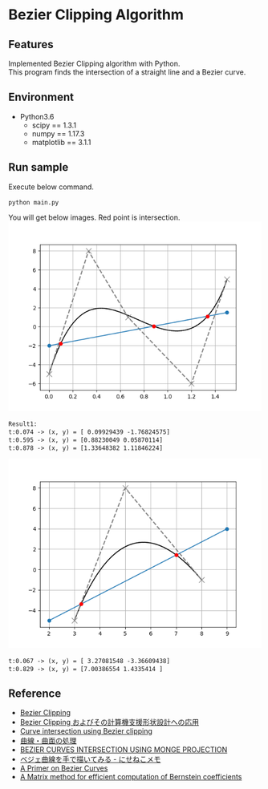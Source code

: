 # Bezier Clipping Algorithm

## Features
Implemented Bezier Clipping algorithm with Python.  
This program finds the intersection of a straight line and a Bezier curve. 

## Environment
- Python3.6
  - scipy == 1.3.1
  - numpy == 1.17.3
  - matplotlib == 3.1.1

## Run sample
Execute below command.  
```
python main.py
```

You will get below images. Red point is intersection.
![result1](https://github.com/takkaO/Bezier_Clipping_Algorithm/blob/images/Figure_1.png?raw=true)
```
Result1:
t:0.074 -> (x, y) = [ 0.09929439 -1.76824575]
t:0.595 -> (x, y) = [0.88230049 0.05870114]
t:0.878 -> (x, y) = [1.33648382 1.11846224]
```

![result2](https://github.com/takkaO/Bezier_Clipping_Algorithm/blob/images/Figure_2.png?raw=true)
```
t:0.067 -> (x, y) = [ 3.27081548 -3.36609438]
t:0.829 -> (x, y) = [7.00386554 1.4335414 ]
```


## Reference
- [Bezier Clipping](http://nishitalab.org/user/nis/ourworks/BezClip/BezierClipping.html)
- [Bezier Clipping およびその計算機支援形状設計への応用](https://www.ieice.org/jpn/event/FIT/2016/data/pdf/I-011.pdf)
- [Curve intersection using Bezier clipping](http://nishitalab.org/user/nis/cdrom/cad/CAGD90Curve.pdf)
- [曲線・曲面の処理](https://www.jstage.jst.go.jp/article/bjsiam/13/3/13_KJ00003509912/_pdf)
- [BEZIER CURVES INTERSECTION USING MONGE PROJECTION](http://www.sccg.sk/~kg/palaj/pub/3_Kocovce%202007.pdf)
- [ベジェ曲線を手で描いてみる - にせねこメモ](https://nixeneko.hatenablog.com/entry/2015/06/26/075022)
- [A Primer on Bezier Curves](https://pomax.github.io/bezierinfo/#splitting)
- [A Matrix method for efficient computation of Bernstein coefficients](https://interval.louisiana.edu/reliable-computing-journal/volume-17/reliable-computing-17-pp-40-71.pdf)